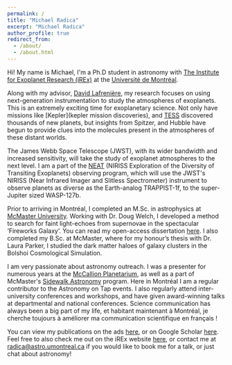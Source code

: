 ```yaml
---
permalink: /
title: "Michael Radica"
excerpt: "Michael Radica"
author_profile: true
redirect_from:
  - /about/
  - /about.html
---
```


Hi! My name is Michael, I'm a Ph.D student in astronomy with [The Institute for Exoplanet Research (iREx)](http://www.exoplanetes.umontreal.ca/?lang=en) at the [Université de Montréal](https://www.umontreal.ca).

Along with my advisor, [David Lafrenière](http://www.exoplanetes.umontreal.ca/our-team/professors/david-lafreniere-2/?lang=en), my research focuses on using next-generation instrumentation to study the atmospheres of exoplanets. This is an extremely exciting time for exoplanetary science. Not only have missions like [Kepler](kepler mission discoveries), and [TESS](https://tess.mit.edu) discovered thousands of new planets, but insights from Spitzer, and Hubble have begun to provide clues into the molecules present in the atmospheres of these distant worlds.

The James Webb Space Telescope (JWST), with its wider bandwidth and increased sensitivity, will take the study of exoplanet atmospheres to the next level. I am a part of the [NEAT](http://www.stsci.edu/jwst/observing-programs/program-information?id=1201) (NIRISS Exploration of the Diversity of Transiting Exoplanets) observing program, which will use the JWST's NIRISS (Near Infrared Imager and Slitless Spectrometer) instrument to observe planets as diverse as the Earth-analog TRAPPIST-1f, to the super-Jupiter sized WASP-127b.  

Prior to arriving in Montréal, I completed an M.Sc. in astrophysics at [McMaster University](https://www.mcmaster.ca). Working with Dr. Doug Welch, I developed a method to search for faint light-echoes from supernovae in the spectacular ‘Fireworks Galaxy’. You can read my open-access dissertation [here]( https://oatd.org/oatd/record?record=handle%5C:11375%5C%2F24780). I also completed my B.Sc. at McMaster, where for my honour’s thesis with Dr. Laura Parker, I studied the dark matter haloes of galaxy clusters in the Bolshoi Cosmological Simulation.   

I am very passionate about astronomy outreach. I was a presenter for numerous years at the [McCallion Planetarium](https://www.physics.mcmaster.ca/planetarium/), as well as a part of McMaster's [Sidewalk Astronomy](https://www.physics.mcmaster.ca/sidewalkastronomy/) program. Here in Montréal I am a regular contributor to the Astronomy on Tap events. I also regularly attend inter-university conferences and workshops, and have given award-winning talks at departmental and national conferences. Science communication has always been a big part of my life, et habitant maintenant à Montréal, je cherche toujours à améliorer ma communication scientifique en français !

You can view my publications on the ads [here](https://ui.adsabs.harvard.edu/search/p_=0&q=%20author%3A%22Radica%2C%20M%22&sort=date%20desc%2C%20bibcode%20desc), or on Google Scholar [here](https://scholar.google.com/citations?hl=en&view_op=list_works&gmla=AJsN-F74-qvT8k19LssqH-eMQl77LI0kLQ1txxTYy2MfyoBq8QUHIm-QtI3IxzcFkNrEpJR1P40xJL5-eRl-pJQWtR1NKVXkdw&user=BlndIwEAAAAJ). Feel free to also check me out on the iREx website [here](http://www.exoplanetes.umontreal.ca/our-team/students/michael-radia/?lang=en), or contact me at <radica@astro.umontreal.ca> if you would like to book me for a talk, or just chat about astronomy!
